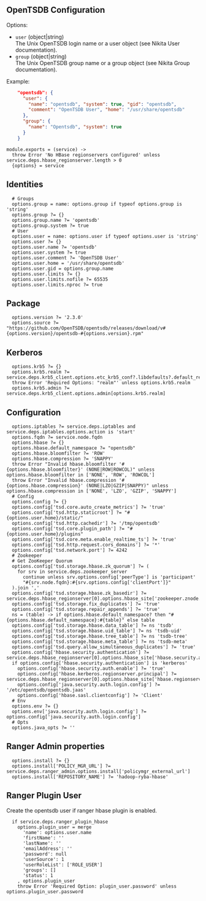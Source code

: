 
## OpenTSDB Configuration

Options:

*   `user` (object|string)   
    The Unix OpenTSDB login name or a user object (see Nikita User documentation).   
*   `group` (object|string)   
    The Unix OpenTSDB group name or a group object (see Nikita Group documentation).   

Example:

```json
    "opentsdb": {
      "user": {
        "name": "opentsdb", "system": true, "gid": "opentsdb",
        "comment": "OpenTSDB User", "home": "/usr/share/opentsdb"
      },
      "group": {
        "name": "Opentsdb", "system": true
      }
    }
```

    module.exports = (service) ->
      throw Error 'No HBase regionservers configured' unless service.deps.hbase_regionserver.length > 0
      {options} = service

## Identities

      # Groups
      options.group = name: options.group if typeof options.group is 'string'
      options.group ?= {}
      options.group.name ?= 'opentsdb'
      options.group.system ?= true
      # User
      options.user = name: options.user if typeof options.user is 'string'
      options.user ?= {}
      options.user.name ?= 'opentsdb'
      options.user.system ?= true
      options.user.comment ?= 'OpenTSDB User'
      options.user.home = '/usr/share/opentsdb'
      options.user.gid = options.group.name
      options.user.limits ?= {}
      options.user.limits.nofile ?= 65535
      options.user.limits.nproc ?= true

## Package

      options.version ?= '2.3.0'
      options.source ?= "https://github.com/OpenTSDB/opentsdb/releases/download/v#{options.version}/opentsdb-#{options.version}.rpm"

## Kerberos

      options.krb5 ?= {}
      options.krb5.realm ?= service.deps.krb5_client.options.etc_krb5_conf?.libdefaults?.default_realm
      throw Error 'Required Options: "realm"' unless options.krb5.realm
      options.krb5.admin ?= service.deps.krb5_client.options.admin[options.krb5.realm]

## Configuration

      options.iptables ?= service.deps.iptables and service.deps.iptables.options.action is 'start'
      options.fqdn ?= service.node.fqdn
      options.hbase ?= {}
      options.hbase.default_namespace ?= "opentsdb"
      options.hbase.bloomfilter ?= 'ROW'
      options.hbase.compression ?= 'SNAPPY'
      throw Error "Invalid hbase.bloomfilter '#{options.hbase.bloomfilter}' (NONE|ROW|ROWCOL)" unless options.hbase.bloomfilter in ['NONE', 'ROW', 'ROWCOL']
      throw Error "Invalid hbase.compression '#{options.hbase.compression}' (NONE|LZO|GZIP|SNAPPY)" unless options.hbase.compression in ['NONE', 'LZO', 'GZIP', 'SNAPPY']
      # Config
      options.config ?= {}
      options.config['tsd.core.auto_create_metrics'] ?= 'true'
      options.config['tsd.http.staticroot'] ?= "#{options.user.home}/static/"
      options.config['tsd.http.cachedir'] ?= '/tmp/opentsdb'
      options.config['tsd.core.plugin_path'] ?= "#{options.user.home}/plugins"
      options.config['tsd.core.meta.enable_realtime_ts'] ?= 'true'
      options.config['tsd.http.request.cors_domains'] ?= '*'
      options.config['tsd.network.port'] ?= 4242
      # Zookeeper
      # Get ZooKeeper Quorum
      options.config['tsd.storage.hbase.zk_quorum'] ?= (
        for srv in service.deps.zookeeper_server
          continue unless srv.options.config['peerType'] is 'participant'
          "#{srv.node.fqdn}:#{srv.options.config['clientPort']}"
      ).join ','
      options.config['tsd.storage.hbase.zk_basedir'] ?= service.deps.hbase_regionserver[0].options.hbase_site['zookeeper.znode.parent']
      options.config['tsd.storage.fix_duplicates'] ?= 'true'
      options.config['tsd.storage.repair_appends'] ?= 'true'
      ns = (table) -> if options.hbase.default_namespace? then "#{options.hbase.default_namespace}:#{table}" else table
      options.config['tsd.storage.hbase.data_table'] ?= ns 'tsdb'
      options.config['tsd.storage.hbase.uid_table'] ?= ns 'tsdb-uid'
      options.config['tsd.storage.hbase.tree_table'] ?= ns 'tsdb-tree'
      options.config['tsd.storage.hbase.meta_table'] ?= ns 'tsdb-meta'
      options.config['tsd.query.allow_simultaneous_duplicates'] ?= 'true'
      options.config['hbase.security.authentication'] ?= service.deps.hbase_regionserver[0].options.hbase_site['hbase.security.authentication']
      if options.config['hbase.security.authentication'] is 'kerberos'
        options.config['hbase.security.auth.enable'] ?= 'true' 
        options.config['hbase.kerberos.regionserver.principal'] ?= service.deps.hbase_regionserver[0].options.hbase_site['hbase.regionserver.kerberos.principal']
        options.config['java.security.auth.login.config'] ?= '/etc/opentsdb/opentsdb.jaas'
        options.config['hbase.sasl.clientconfig'] ?= 'Client'
      # Env
      options.env ?= {}
      options.env['java.security.auth.login.config'] ?= options.config['java.security.auth.login.config']
      # Opts
      options.java_opts ?= ''

## Ranger Admin properties

      options.install ?= {}
      options.install['POLICY_MGR_URL'] ?= service.deps.ranger_admin.options.install['policymgr_external_url']
      options.install['REPOSITORY_NAME'] ?= 'hadoop-ryba-hbase'

## Ranger Plugin User

Create the opentsdb user if ranger hbase plugin is enabled.

      if service.deps.ranger_plugin_hbase
        options.plugin_user = merge
          'name': options.user.name
          'firstName': ''
          'lastName': ''
          'emailAddress': ''
          'password': null
          'userSource': 1
          'userRoleList': ['ROLE_USER']
          'groups': []
          'status': 1
        , options.plugin_user
        throw Error 'Required Option: plugin_user.password' unless options.plugin_user.password
